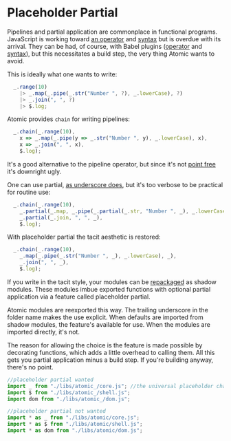 # Placeholder Partial

Pipelines and partial application are commonplace in functional programs.  JavaScript is working toward [an operator](https://github.com/tc39/proposal-pipeline-operator) and [syntax](https://github.com/tc39/proposal-partial-application) but is overdue with its arrival.  They can be had, of course, with Babel plugins ([operator](https://babeljs.io/docs/babel-plugin-proposal-pipeline-operator) and [syntax](https://babeljs.io/docs/babel-plugin-proposal-partial-application)), but this necessitates a build step, the very thing Atomic wants to avoid.

This is ideally what one wants to write:
```js
  _.range(10)
    |> _.map(_.pipe(_.str("Number ", ?), _.lowerCase), ?)
    |> _.join(", ", ?)
    |> $.log;
```

Atomic provides `chain` for writing pipelines:
```js
  _.chain(_.range(10),
    x => _.map(_.pipe(y => _.str("Number ", y), _.lowerCase), x),
    x => _.join(", ", x),
    $.log);
```

It's a good alternative to the pipeline operator, but since it's not [point free](https://en.wikipedia.org/wiki/Tacit_programming) it's downright ugly.

One can use partial, [as underscore does](https://underscorejs.org/#partial), but it's too verbose to be practical for routine use:
```js
  _.chain(_.range(10),
    _.partial(_.map, _.pipe(_.partial(_.str, "Number ", _), _.lowerCase), _),
    _.partial(_.join, ", ", _),
    $.log);
```

With placeholder partial the tacit aesthetic is restored:
```js
  _.chain(_.range(10),
    _.map(_.pipe(_.str("Number ", _), _.lowerCase), _),
    _.join(", ", _),
    $.log);
```

If you write in the tacit style, your modules can be [repackaged](/dist/atomic_/) as shadow modules.  These modules imbue exported functions with optional partial application via a feature called placeholder partial.

Atomic modules are reexported this way. The trailing underscore in the folder name makes the use explicit.  When defaults are imported from shadow modules, the feature's available for use.  When the modules are imported directly, it's not.

The reason for allowing the choice is the feature is made possible by decorating functions, which adds a little overhead to calling them.  All this gets you partial application minus a build step.  If you're building anyway, there's no point.

```js
//placeholder partial wanted
import _ from "./libs/atomic_/core.js"; //the universal placeholder character
import $ from "./libs/atomic_/shell.js";
import dom from "./libs/atomic_/dom.js";

//placeholder partial not wanted
import * as _ from "./libs/atomic/core.js";
import * as $ from "./libs/atomic/shell.js";
import * as dom from "./libs/atomic/dom.js";
```
